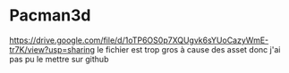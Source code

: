 # Pacman3d
https://drive.google.com/file/d/1oTP6OS0p7XQUgvk6sYUoCazyWmE-tr7K/view?usp=sharing
le fichier est trop gros à cause des asset donc j'ai pas pu le mettre sur github
